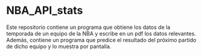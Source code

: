 # NBA_API_stats
Este repositorio contiene un programa que obtiene los datos de la temporada de un equipo de la NBA y escribe en un pdf los datos relevantes. Además, contiene un programa que predice el resultado del próximo partido de dicho equipo y lo muestra por pantalla.
